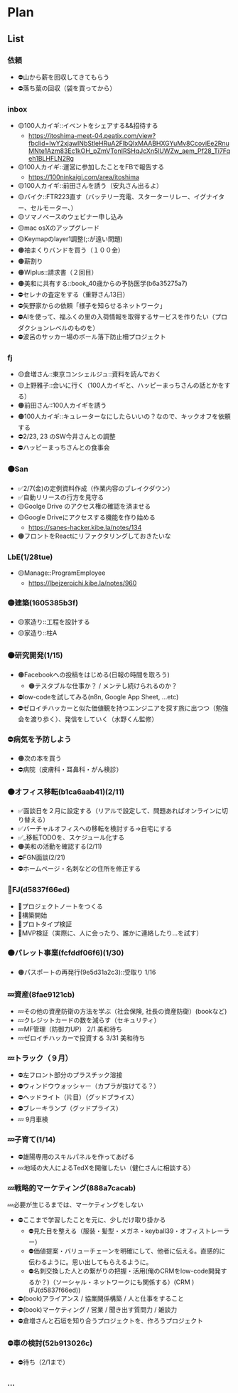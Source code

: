 # Plan
## List
### 依頼
- ⛔️山から薪を回収してきてもらう
- ⛔️落ち葉の回収（袋を買ってから）

### inbox
- 🟡100人カイギ::イベントをシェアする&&招待する
  - https://itoshima-meet-04.peatix.com/view?fbclid=IwY2xjawINbStleHRuA2FlbQIxMAABHXGYuMv8CcoviEe2RnuMNte1Azm83Ec1kOH_pZmVTonIRSHqJcXn5lUWZw_aem_Pf28_Ti7Fqeh1BLHFLN2Rg
- 🟡100人カイギ::運営に参加したことをFBで報告する
  - https://100ninkaigi.com/area/itoshima
- 🟡100人カイギ::前田さんを誘う（安丸さん出るよ）
- 🟡バイク::FTR223直す（バッテリー充電、スターターリレー、イグナイター、セルモーター、）
- 🟡ソマノベースのウェビナー申し込み
- 🟡mac osXのアップグレード
- 🟡Keymapのlayer1調整(;:が遠い問題)
- 🟠袖まくりバンドを買う（１００金）
- 🟠薪割り
- 🟠Wiplus::請求書（２回目）
- 🟠美和に共有する::book_40歳からの予防医学(b6a35275a7)
- ⛔️セレナの査定をする（重野さん13日）
- ⛔️矢野家からの依頼「様子を知らせるネットワーク」
- ⛔️AIを使って、福ふくの里の入荷情報を取得するサービスを作りたい（プロダクションレベルのものを）
- ⛔️波呂のサッカー場のボール落下防止柵プロジェクト

### fj
- 🟡倉増さん::東京コンシェルジュ::資料を読んでおく
- 🟡上野雅子::会いに行く（100人カイギと、ハッピーまっちさんの話とかをする）
- 🟠前田さん::100人カイギを誘う
- 🟠100人カイギ::キュレーターなにしたらいいの？なので、キックオフを依頼する
- ⛔️2/23, 23 のSW今井さんとの調整
- ⛔️ハッピーまっちさんとの食事会

### 🟠San
- ✅2/7(金)の定例資料作成（作業内容のブレイクダウン）
- ✅自動リリースの行方を見守る
- 🟡Goolge Drive のアクセス権の確認を済ませる
- 🟡Google Driveにアクセスする機能を作り始める
  - https://sanes-hacker.kibe.la/notes/134
- 🟠フロントをReactにリファクタリングしておきたいな

### LbE(1/28tue)
- 🟡Manage::ProgramEmployee
  - https://lbejzeroichi.kibe.la/notes/960

### 🟡建築(1605385b3f)
- 🟡家造り::工程を設計する
- 🟡家造り::柱A

### 🟠研究開発(1/15)
- 🟠Facebookへの投稿をはじめる(日報の時間を取ろう)
  - 🟠テスタブルな仕事か？ / メンテし続けられるのか？
- ⛔️low-codeを試してみる(n8n, Google App Sheet, ...etc)
- ⛔️ゼロイチハッカーと似た価値観を持つエンジニアを探す旅に出つつ（勉強会を渡り歩く）、発信をしていく（水野くん監修）

### ⛔️病気を予防しよう
- 🟠次の本を買う
- ⛔️病院（皮膚科・耳鼻科・がん検診）

### 🟠オフィス移転(b1ca6aab41)(2/11)
- ✅面談日を２月に設定する（リアルで設定して、問題あればオンラインに切り替える）
- ✅バーチャルオフィスへの移転を検討する→自宅にする
- ✅_移転TODOを、スケジュール化する
- 🟠美和の活動を確認する(2/11)
- ⛔️FGN面談(2/21)
- ⛔️ホームページ・名刺などの住所を修正する

### 🐢FJ(d5837f66ed)
- 🐢プロジェクトノートをつくる
- 🐢構築開始
- 🐢プロトタイプ検証
- 🐢MVP検証（実際に、人に会ったり、誰かに連絡したり...を試す）

### 🟠パレット事業(fcfddf06f6)(1/30)
- 🟠パスポートの再発行(9e5d31a2c3)::受取り 1/16

### 💤資産(8fae9121cb)
- 💤その他の資産防衛の方法を学ぶ（社会保険, 社長の資産防衛）(bookなど)
- 💤クレジットカードの数を減らす（セキュリティ）
- 💤MF管理（防御力UP） 2/1 美和待ち
- 💤ゼロイチハッカーで投資する 3/31 美和待ち


### 💤トラック（９月）
- ⛔️左フロント部分のプラスチック溶接
- ⛔️ウィンドウウォッシャー（カプラが抜けてる？）
- ⛔️ヘッドライト（片目）（グッドプライス）
- ⛔️ブレーキランプ（グッドプライス）
- 💤 9月車検

### 💤子育て(1/14)
- ⛔️雄陽専用のスキルパネルを作ってあげる
- 💤地域の大人によるTedXを開催したい（健仁さんに相談する）

### 💤戦略的マーケティング(888a7cacab)
💤必要が生じるまでは、マーケティングをしない
- ⛔️ここまで学習したことを元に、少しだけ取り掛かる
  - ⛔️見た目を整える（服装・髪型・メガネ・keyball39・オフィストレーラー）
  - ⛔️価値提案・バリューチェーンを明確にして、他者に伝える。直感的に伝わるように。思い出してもらえるように。
  - ⛔️名刺交換した人との繋がりの把握・活用(俺のCRMをlow-code開発するか？)（ソーシャル・ネットワークにも関係する）(CRM )(FJ(d5837f66ed))
- ⛔️(book)アライアンス / 協業関係構築 / 人と仕事をすること
- ⛔️(book)マーケティング / 営業 / 聞き出す質問力 / 雑談力
- ⛔️倉増さんと石垣を知り合うプロジェクトを、作ろうプロジェクト

### ⛔️車の検討(52b913026c)
- ⛔️待ち（2/1まで）



### ...
















